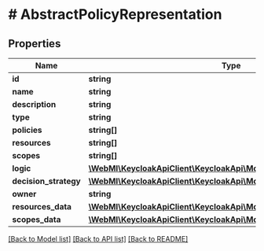 # # AbstractPolicyRepresentation

## Properties

Name | Type | Description | Notes
------------ | ------------- | ------------- | -------------
**id** | **string** |  | [optional]
**name** | **string** |  | [optional]
**description** | **string** |  | [optional]
**type** | **string** |  | [optional]
**policies** | **string[]** |  | [optional]
**resources** | **string[]** |  | [optional]
**scopes** | **string[]** |  | [optional]
**logic** | [**\WebMI\KeycloakApiClient\KeycloakApi\Model\Logic**](Logic.md) |  | [optional]
**decision_strategy** | [**\WebMI\KeycloakApiClient\KeycloakApi\Model\DecisionStrategy**](DecisionStrategy.md) |  | [optional]
**owner** | **string** |  | [optional]
**resources_data** | [**\WebMI\KeycloakApiClient\KeycloakApi\Model\ResourceRepresentation[]**](ResourceRepresentation.md) |  | [optional]
**scopes_data** | [**\WebMI\KeycloakApiClient\KeycloakApi\Model\ScopeRepresentation[]**](ScopeRepresentation.md) |  | [optional]

[[Back to Model list]](../../README.md#models) [[Back to API list]](../../README.md#endpoints) [[Back to README]](../../README.md)
